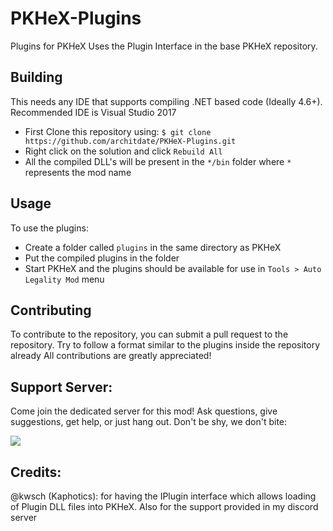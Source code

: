 # PKHeX-Plugins
Plugins for PKHeX
Uses the Plugin Interface in the base PKHeX repository.

## Building
This needs any IDE that supports compiling .NET based code (Ideally 4.6+). Recommended IDE is Visual Studio 2017

- First Clone this repository using: `$ git clone https://github.com/architdate/PKHeX-Plugins.git`
- Right click on the solution and click `Rebuild All`
- All the compiled DLL's will be present in the `*/bin` folder where `*` represents the mod name

## Usage
To use the plugins:
- Create a folder called `plugins` in the same directory as PKHeX
- Put the compiled plugins in the folder
- Start PKHeX and the plugins should be available for use in `Tools > Auto Legality Mod` menu

## Contributing
To contribute to the repository, you can submit a pull request to the repository. Try to follow a format similar to the plugins inside the repository already
All contributions are greatly appreciated!

## Support Server:
Come join the dedicated server for this mod! Ask questions, give suggestions, get help, or just hang out. Don't be shy, we don't bite:

[<img src="https://canary.discordapp.com/api/guilds/401014193211441153/widget.png?style=banner2">](https://discord.gg/tDMvSRv)

## Credits:
@kwsch (Kaphotics): for having the IPlugin interface which allows loading of Plugin DLL files into PKHeX. Also for the support provided in my discord server
